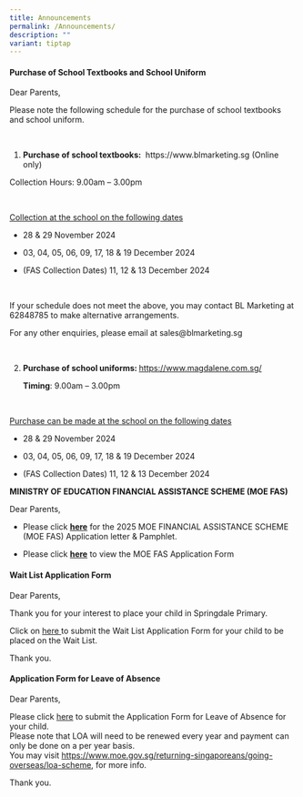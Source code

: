 ```yaml
---
title: Announcements
permalink: /Announcements/
description: ""
variant: tiptap
---
```

<h4><strong>Purchase of School Textbooks and School Uniform</strong></h4>
<p></p>
<p>Dear Parents,</p>
<p>Please note the following schedule for the purchase of school textbooks
and school uniform.</p>
<p><strong>&nbsp;</strong>
</p>
<ol data-tight="true" class="tight">
<li>
<p><strong>Purchase of school textbooks:</strong>&nbsp; <a rel="noopener noreferrer nofollow" target="_blank">https://www.blmarketing.sg</a> (Online
only)</p>
</li>
</ol>
<p>Collection Hours: 9.00am – 3.00pm</p>
<p>&nbsp;</p>
<p><u>Collection at the school on the following dates</u>
</p>
<ul data-tight="true" class="tight">
<li>
<p>28 &amp; 29 November 2024</p>
</li>
<li>
<p>03, 04, 05, 06, 09, 17, 18 &amp; 19 December 2024</p>
</li>
<li>
<p>(FAS Collection Dates) 11, 12 &amp; 13 December 2024</p>
</li>
</ul>
<p>&nbsp;</p>
<p>If your schedule does not meet the above, you may contact BL Marketing
at 62848785 to make alternative arrangements.</p>
<p>For any other enquiries, please email at <a rel="noopener noreferrer nofollow" target="_blank">sales@blmarketing.sg</a>
</p>
<p><strong>&nbsp;</strong>
</p>
<ol start="2" data-tight="true" class="tight">
<li>
<p><strong>Purchase of school uniforms: </strong><a href="https://www.magdalene.com.sg/" rel="noopener nofollow" target="_blank">https://www.magdalene.com.sg/</a>
</p>
<p><strong>Timing</strong>: 9.00am – 3.00pm</p>
</li>
</ol>
<p><strong>&nbsp;</strong>
</p>
<p><u>Purchase can be made at the school on the following dates</u>
</p>
<ul data-tight="true" class="tight">
<li>
<p>28 &amp; 29 November 2024</p>
</li>
<li>
<p>03, 04, 05, 06, 09, 17, 18 &amp; 19 December 2024</p>
</li>
<li>
<p>(FAS Collection Dates) 11, 12 &amp; 13 December 2024</p>
</li>
</ul>
<p></p>
<p><strong>MINISTRY OF EDUCATION FINANCIAL ASSISTANCE SCHEME (MOE FAS)</strong>
</p>
<p>Dear Parents,</p>
<ul data-tight="true" class="tight">
<li>
<p>Please click&nbsp;<strong><a href="https://go.gov.sg/sdps-moe-fas-info-and-pamphlet" rel="noopener noreferrer nofollow" target="_blank">here</a></strong>&nbsp;for
the 2025 MOE FINANCIAL ASSISTANCE SCHEME (MOE FAS) Application letter &amp;
Pamphlet.</p>
</li>
<li>
<p>Please click&nbsp;<strong><a href="https://go.gov.sg/sdps-moe-fas-application-form" rel="noopener noreferrer nofollow" target="_blank">here</a></strong>&nbsp;to
view the&nbsp;MOE FAS Application Form</p>
</li>
</ul>
<p></p>
<h4><strong>Wait List Application Form</strong></h4>
<p>Dear Parents,</p>
<p>Thank you for your interest to place your child in Springdale Primary.</p>
<p>Click on&nbsp;<a href="https://go.gov.sg/sdpswaitlistapplicationform" rel="noopener nofollow" target="_blank">here </a>to
submit the Wait List Application Form for your child to be placed on the
Wait List.</p>
<p>Thank you.</p>
<p></p>
<h4><strong>Application Form for Leave of Absence</strong></h4>
<p>Dear Parents,</p>
<p>Please click <a href="https://form.gov.sg/60b9859d6995cb00125e9e66" rel="noopener nofollow" target="_blank">here</a> to
submit the Application Form for Leave of Absence for your child.
<br>Please note that LOA will need to be renewed every year and payment can
only be done on a per year basis.
<br>You may visit <a href="https://www.moe.gov.sg/returning-singaporeans/going-overseas/loa-scheme" rel="noopener noreferrer nofollow" target="_blank">https://www.moe.gov.sg/returning-singaporeans/going-overseas/loa-scheme</a>,
for more info.</p>
<p>Thank you.</p>
<p></p>
<p></p>
<p></p>